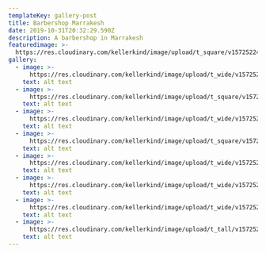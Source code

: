 ```yaml
---
templateKey: gallery-post
title: Barbershop Marrakesh
date: 2019-10-31T20:32:29.590Z
description: A barbershop in Marrakesh
featuredimage: >-
  https://res.cloudinary.com/kellerkind/image/upload/t_square/v1572522485/barbershop%20marrakesh/image_003_bpjn6t.jpg
gallery:
  - image: >-
      https://res.cloudinary.com/kellerkind/image/upload/t_wide/v1572522488/barbershop%20marrakesh/image_007_hxh8zi.jpg
    text: alt text
  - image: >-
      https://res.cloudinary.com/kellerkind/image/upload/t_square/v1572522490/barbershop%20marrakesh/image_002_xvrkap.jpg
    text: alt text
  - image: >-
      https://res.cloudinary.com/kellerkind/image/upload/t_wide/v1572522488/barbershop%20marrakesh/image_008_pxq388.jpg
    text: alt text
  - image: >-
      https://res.cloudinary.com/kellerkind/image/upload/t_square/v1572522487/barbershop%20marrakesh/image_001_vm7orc.jpg
    text: alt text
  - image: >-
      https://res.cloudinary.com/kellerkind/image/upload/t_wide/v1572522486/barbershop%20marrakesh/image_006_hybihq.jpg
    text: alt text
  - image: >-
      https://res.cloudinary.com/kellerkind/image/upload/t_wide/v1572522486/barbershop%20marrakesh/image_004_avrtui.jpg
    text: alt text
  - image: >-
      https://res.cloudinary.com/kellerkind/image/upload/t_wide/v1572522486/barbershop%20marrakesh/image_005_cpc6af.jpg
    text: alt text
  - image: >-
      https://res.cloudinary.com/kellerkind/image/upload/t_tall/v1572522485/barbershop%20marrakesh/image_003_bpjn6t.jpg
    text: alt text
---
```


